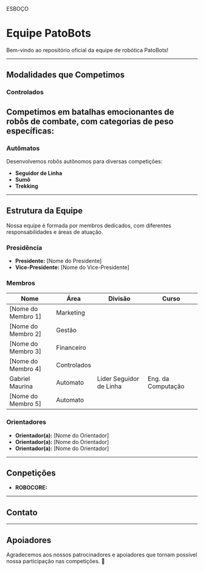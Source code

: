 ESBOÇO
# Equipe PatoBots

Bem-vindo ao repositório oficial da equipe de robótica PatoBots! 

---

## Modalidades que Competimos

### Controlados
Competimos em batalhas emocionantes de robôs de combate, com categorias de peso específicas:
- 


### Autômatos
Desenvolvemos robôs autônomos para diversas competições:
- **Seguidor de Linha**
- **Sumô**
- **Trekking**

---

## Estrutura da Equipe

Nossa equipe é formada por membros dedicados, com diferentes responsabilidades e áreas de atuação.

### Presidência
- **Presidente:** [Nome do Presidente]  
- **Vice-Presidente:** [Nome do Vice-Presidente]  

### Membros
| Nome                | Área                         | Divisão                 | Curso              |
|---------------------|------------------------------|-------------------------|--------------------|
| [Nome do Membro 1] | Marketing                     | |
| [Nome do Membro 2] | Gestão                        | |
| [Nome do Membro 3] | Financeiro                    | |
| [Nome do Membro 4] | Controlados                   | |
| Gabriel Maurina    | Automato                      | Lider Seguidor de Linha | Eng. da Computação |
| [Nome do Membro 5] | Automato                      | |

### Orientadores
- **Orientador(a):** [Nome do Orientador]
- **Orientador(a):** [Nome do Orientador]
- **Orientador(a):** [Nome do Orientador]   

---

## Conpetições

- **ROBOCORE:**

---

## Contato

---

## Apoiadores

Agradecemos aos nossos patrocinadores e apoiadores que tornam possível nossa participação nas competições. 💙
